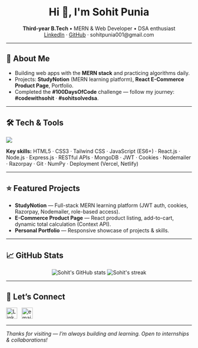 <!--- README for Sohit Punia --->

<h1 align="center">Hi 👋, I'm Sohit Punia</h1>
<p align="center">
  <b>Third-year B.Tech </b> • MERN & Web Developer • DSA enthusiast  
  <br>
  <a href="https://www.linkedin.com/in/sohit-punia-23a2a6311/">LinkedIn</a> · 
  <a href="https://github.com/sohit-punia">GitHub</a> · 
  sohitpunia001@gmail.com
</p>

---

## 🚀 About Me
- Building web apps with the **MERN stack** and practicing algorithms daily.  
- Projects: **StudyNotion** (MERN learning platform), **React E-Commerce Product Page**, Portfolio.  
- Completed the **#100DaysOfCode** challenge — follow my journey: **#codewithsohit** · **#sohitsolvedsa**.

---

## 🛠️ Tech & Tools
<p align="left">
  <img src="https://skillicons.dev/icons?i=html,css,tailwind,js,react,nodejs,express,mongodb,cpp,python,git,github,vercel,netlify" />
</p>

**Key skills:** HTML5 · CSS3 · Tailwind CSS · JavaScript (ES6+) · React.js · Node.js · Express.js · RESTful APIs · MongoDB · JWT · Cookies · Nodemailer · Razorpay · Git · NumPy · Deployment (Vercel, Netlify)

---

## ⭐ Featured Projects
- **StudyNotion** — Full-stack MERN learning platform (JWT auth, cookies, Razorpay, Nodemailer, role-based access).  
- **E-Commerce Product Page** — React product listing, add-to-cart, dynamic total calculation (Context API).  
- **Personal Portfolio** — Responsive showcase of projects & skills.



---

## 📈 GitHub Stats
<p align="center">
  <img src="https://github-readme-stats.vercel.app/api?username=sohit-punia&show_icons=true&theme=tokyonight" alt="Sohit's GitHub stats" />
  <img src="https://github-readme-streak-stats.herokuapp.com/?user=sohit-punia&theme=tokyonight" alt="Sohit's streak" />
</p>

---

## 💬 Let’s Connect
<p align="left">
  <a href="https://www.linkedin.com/in/sohit-punia-23a2a6311/"><img src="https://raw.githubusercontent.com/rahuldkjain/github-profile-readme-generator/master/src/images/icons/Social/linked-in-alt.svg" alt="LinkedIn" width="30"/></a>
  &nbsp;
  <a href="mailto:sohitpunia001@gmail.com"><img src="https://img.icons8.com/ios-glyphs/30/000000/new-post.png" alt="email" width="30"/></a>
</p>

---

*Thanks for visiting — I’m always building and learning. Open to internships & collaborations!*  
